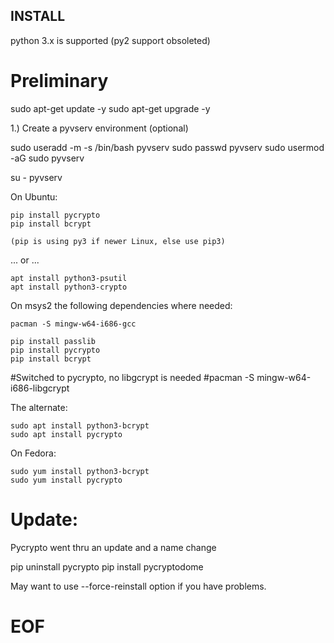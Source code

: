 ## INSTALL

python 3.x is supported  (py2 support obsoleted)

# Preliminary

sudo apt-get update -y
sudo apt-get upgrade -y

1.) Create a pyvserv environment (optional)

sudo useradd -m -s /bin/bash pyvserv
sudo passwd pyvserv
sudo usermod -aG sudo pyvserv

su - pyvserv

On Ubuntu:

    pip install pycrypto
    pip install bcrypt

    (pip is using py3 if newer Linux, else use pip3)

  ... or ...

    apt install python3-psutil
    apt install python3-crypto

On msys2 the following dependencies where needed:

    pacman -S mingw-w64-i686-gcc

    pip install passlib
    pip install pycrypto
    pip install bcrypt

#Switched to pycrypto, no libgcrypt is needed
#pacman -S mingw-w64-i686-libgcrypt

The alternate:

    sudo apt install python3-bcrypt
    sudo apt install pycrypto

On Fedora:

    sudo yum install python3-bcrypt
    sudo yum install pycrypto


# Update:

Pycrypto went thru an update and a name change

pip uninstall pycrypto
pip install pycryptodome


May want to use --force-reinstall option if you have problems.

# EOF
